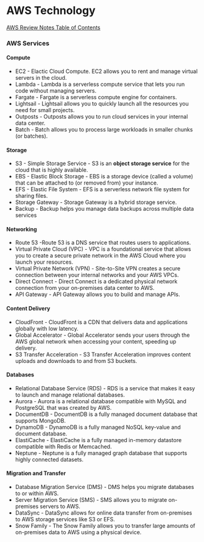 # AWS Technology

[AWS Review Notes Table of Contents](https://github.com/pslucas0212/AWS-Review-Notes)

### AWS Services

#### Compute
- EC2 - Elactic Cloud Compute. EC2 allows you to rent and manage virtual servers in the cloud. 
- Lambda - Lambda is a serverless compute service that lets you run code without managing servers.
- Fargate - Fargate is a serverless compute engine for containers.
- Lightsail - Lightsail allows you to quickly launch all the resources you need for small projects.
- Outposts - Outposts allows you to run cloud services in your internal data center.
- Batch - Batch allows you to process large workloads in smaller chunks (or batches).

#### Storage
- S3 - Simple Storage Service - S3 is an **object storage service** for the cloud that is highly available.
- EBS - Elastic Block Storage - EBS is a storage device (called a volume) that can be attached to (or removed from) your instance.
- EFS - Elastic File System - EFS is a serverless network file system for sharing files.
- Storage Gateway - Storage Gateway is a hybrid storage service.
- Backup - Backup helps you manage data backups across multiple data services

#### Networking
- Route 53 -Route 53 is a DNS service that routes users to applications.
- Virtual Private Cloud (VPC) - VPC is a foundational service that allows you to create a secure private network in the AWS Cloud where you launch your resources.
- Virtual Private Network (VPN) - Site-to-Site VPN creates a secure connection between your internal networks and your AWS VPCs. 
- Direct Connect - Direct Connect is a dedicated physical network connection from your on-premises data center to AWS.
- API Gateway - API Gateway allows you to build and manage APIs.

#### Content Delivery
- CloudFront - CloudFront is a CDN that delivers data and applications globally with low latency.
- Global Accelerator - Global Accelerator sends your users through the AWS global network when accessing your content, speeding up delivery.
- S3 Transfer Acceleration - S3 Transfer Acceleration improves content uploads and downloads to and from S3 buckets.

#### Databases
- Relational Database Service (RDS) - RDS is a service that makes it easy to launch and manage relational databases.
- Aurora - Aurora is a relational database compatible with MySQL and PostgreSQL that was created by AWS.
- DocumentDB - DocumentDB is a fully managed document database that supports MongoDB.
- DynamoDB - DynamoDB is a fully managed NoSQL key-value and document database.
- ElastiCache - ElastiCache is a fully managed in-memory datastore compatible with Redis or Memcached.
- Neptune - Neptune is a fully managed graph database that supports highly connected datasets.

#### Migration and Transfer
- Database Migration Service (DMS) - DMS helps you migrate databases to or within AWS.
- Server Migration Service (SMS) - SMS allows you to migrate on-premises servers to AWS.
- DataSync - DataSync allows for online data transfer from on-premises to AWS storage services like S3 or EFS.
- Snow Family - The Snow Family allows you to transfer large amounts of on-premises data to AWS using a physical device.

